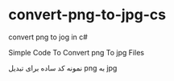 # convert-png-to-jpg-cs
convert png to jog in c#

Simple Code To Convert png To jpg Files

نمونه کد ساده برای تبدیل png به jpg
